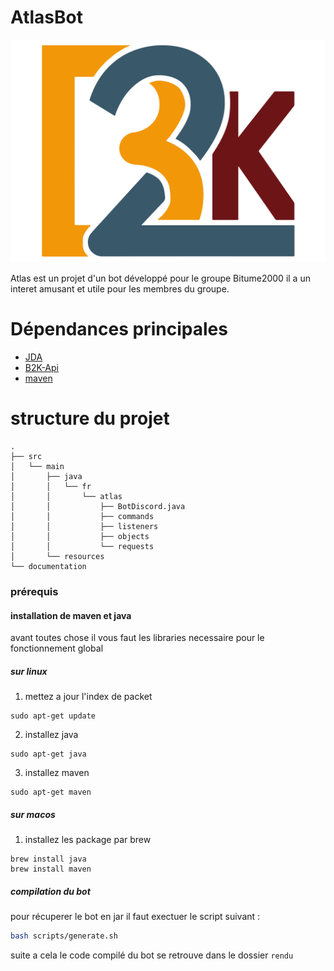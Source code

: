 # AtlasBot
![logo_b2K.svg](documentations%2Flogo_b2K.svg)


Atlas est un projet d'un bot développé pour le groupe Bitume2000 il a un interet amusant et utile pour les membres du groupe.


# Dépendances principales

- [JDA](https://github.com/discord-jda/JDA)
- [B2K-Api](https://github.com/Gwilhoa/apib2k)
- [maven](https://maven.apache.org/)

# structure du projet
```
.
├── src
│   └── main
│       ├── java
│       │   └── fr
│       │       └── atlas
│       │           ├── BotDiscord.java
│       │           ├── commands
│       │           ├── listeners
│       │           ├── objects
│       │           └── requests
│       └── resources
└── documentation

```

### prérequis

#### installation de maven et java
avant toutes chose il vous faut les libraries necessaire pour le fonctionnement global
##### sur linux
1. mettez a jour l'index de packet
```shell
sudo apt-get update
```

2. installez java
```shell
sudo apt-get java
```
3. installez maven
```shell
sudo apt-get maven
```

##### sur macos
1. installez les package par brew
```shell
brew install java
brew install maven
```

##### compilation du bot
pour récuperer le bot en jar il faut exectuer le script suivant :
```bash
bash scripts/generate.sh
```

suite a cela le code compilé du bot se retrouve dans le dossier ``rendu``